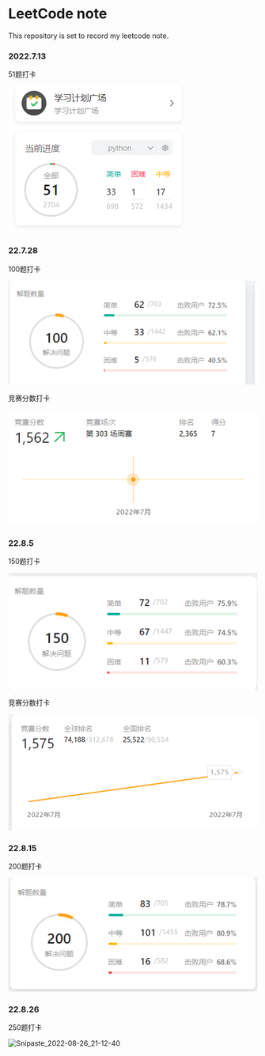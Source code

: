 # LeetCode note

This repository is set to record my leetcode note.

### 2022.7.13

51题打卡

 ![image-20220728223947144.png](https://github.com/M-Downey/LeetCodeNote/blob/master/assets/image-20220728223947144.png?raw=true)

### 22.7.28

100题打卡

 ![image-20220728224035449.png](https://github.com/M-Downey/LeetCodeNote/blob/master/assets/image-20220728224035449.png?raw=true)

竞赛分数打卡

 ![image-20220728224131458.png](https://github.com/M-Downey/LeetCodeNote/blob/master/assets/image-20220728224131458.png?raw=true)

### 22.8.5

150题打卡

 ![image-20220805231054436.png](https://github.com/M-Downey/LeetCodeNote/blob/master/assets/image-20220805231054436.png?raw=true)

竞赛分数打卡

 ![image-20220805231023177.png](https://github.com/M-Downey/LeetCodeNote/blob/master/assets/image-20220805231023177.png?raw=true)

### 22.8.15

200题打卡

 ![image-20220815143739826.png](https://github.com/M-Downey/LeetCodeNote/blob/master/assets/image-20220815143739826.png?raw=true)

### 22.8.26

250题打卡

 ![Snipaste_2022-08-26_21-12-40](D:\Codes\Notes\lc-note\assets\Snipaste_2022-08-26_21-12-40.jpg)